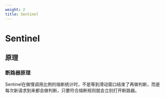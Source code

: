 ```yaml
---
weight: 2
title: Sentinel
---
```


# Sentinel

## 原理

### 断路器原理

Sentinel在做慢调用比例的熔断统计时，不是等到滑动窗口结束了再做判断，而是每次新请求到来都会做判断，只要符合熔断规则就会立刻打开断路器。
